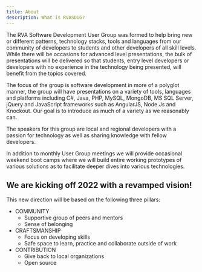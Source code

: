 ```yaml
---
title: About
description: What is RVASDUG?
---
```


The RVA Software Development User Group was formed to help bring new or different patterns, technology stacks, tools and languages from our community of developers to students and other developers of all skill levels. While there will be occasions for advanced level presentations, the bulk of presentations will be delivered so that students, entry level developers or developers with no experience in the technology being presented, will benefit from the topics covered.

The focus of the group is software development in more of a polyglot manner, the group will have presentations on a variety of tools, languages and platforms including C#, Java, PHP, MySQL, MongoDB, MS SQL Server, jQuery and JavaScript frameworks such as AngularJS, Node.Js and Knockout. Our goal is to introduce as much of a variety as we reasonably can.

The speakers for this group are local and regional developers with a passion for technology as well as sharing knowledge with fellow developers.

In addition to monthly User Group meetings we will provide occasional weekend boot camps where we will build entire working prototypes of various solutions as to facilitate deeper dives into various technologies.

## We are kicking off 2022 with a revamped vision!

This new direction will be based on the following three pillars:

* COMMUNITY
  * Supportive group of peers and mentors
  * Sense of belonging
* CRAFTSMANSHIP
  * Focus on developing skills
  * Safe space to learn, practice and collaborate outside of work
* CONTRIBUTION
  * Give back to local organizations
  * Open source
